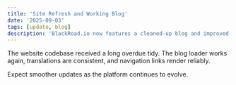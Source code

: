 ```yaml
---
title: 'Site Refresh and Working Blog'
date: '2025-09-03'
tags: [update, blog]
description: 'BlackRoad.io now features a cleaned-up blog and improved translations.'
---
```


The website codebase received a long overdue tidy. The blog loader works again,
translations are consistent, and navigation links render reliably.

Expect smoother updates as the platform continues to evolve.
